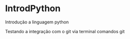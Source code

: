 # IntrodPython
Introdução a linguagem python

Testando a integração com o git via terminal
comandos git 
